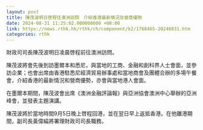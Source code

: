 ```yaml
---
layout: post
title: 陳茂波明日啓程往澳洲訪問　介紹香港最新情況及營商優勢
date: 2024-08-31 11:25:02.000000000 +08:00
link: https://news.rthk.hk/rthk/ch/component/k2/1768465-20240831.htm
categories: rthk
---
```


財政司司長陳茂波明日凌晨啓程前往澳洲訪問。

陳茂波將會先後到訪墨爾本和悉尼，與當地的工商、金融和創科界人士會面，並參訪企業；也會出席由香港駐悉尼經濟貿易辦事處和當地商會及團體合辦的多場午餐會，介紹香港的最新情況和營商優勢，亦會與當地港人會面。

在墨爾本期間，陳茂波會出席《澳洲金融評論報》與亞洲協會澳洲中心舉辦的亞洲峰會，並發表主題演講。

陳茂波將於當地時間9月5日晚上啓程回港，並在翌日早上返抵香港。在他離港期間，副司長黃偉綸將署理財政司司長職務。
